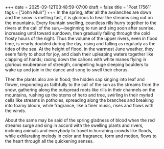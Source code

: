 +++
date = 2025-09-12T03:48:59-07:00
draft = false
title = 'Post 17561'
tags = ["John Muir"]
+++
In the spring, after all the avalanches are down and the snow is melting fast, it is glorious to hear the streams sing out on the mountains. Every fountain swelling, countless rills hurry together to the rivers at the call of the sun,—beginning to run and sing soon after sunrise, increasing until toward sundown, then gradually failing through the cold frosty hours of the night. Thus the volume of the upper rivers, even in flood time, is nearly doubled during the day, rising and falling as regularly as the tides of the sea. At the height of flood, in the warmest June weather, they seem fairly to shout for joy, and clash their upleaping waters together like clapping of hands; racing down the cañons with white manes flying in glorious exuberance of strength, compelling huge sleeping boulders to wake up and join in the dance and song to swell their chorus.

Then the plants also are in flood; the hidden sap singing into leaf and flower, responding as faithfully to the call of the sun as the streams from the snow, gathering along the outspread roots like rills in their channels on the mountains, rushing up the stems of herb and tree, swirling in their myriad cells like streams in potholes, spreading along the branches and breaking into foamy bloom, while fragrance, like a finer music, rises and flows with the winds.

About the same may be said of the spring gladness of blood when the red streams surge and sing in accord with the swelling plants and rivers, inclining animals and everybody to travel in hurrahing crowds like floods, while exhilarating melody in color and fragrance, form and motion, flows to the heart through all the quickening senses.
